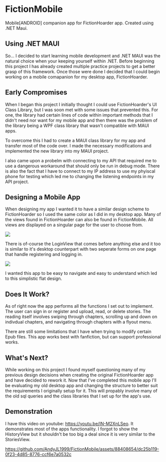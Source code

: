 # FictionMobile
Mobile[ANDROID] companion app for FictionHoarder app. Created using .NET Maui.

## Using .NET MAUI
So... I decided to start learning mobile development and .NET MAUI was the natural choice when your keeping yourself within .NET. 
Before beginning this project I has already created multiple practice projects to get a better grasp of this framework. Once those were done I decided
that I could begin working on a mobile comapanion for my desktop app, FictionHoarder.

## Early Compromises
When I began this project I initially thought I could use FictionHoarder's UI Class Library, but I was soon met with some issues that prevented this. 
For one, the library had certain lines of code within important methods that I didn't need nor want for my mobile app and then there was the problem of 
the library being a WPF class library that wasn't compatible with MAUI apps.

To overcome this I had to create a MAUI class library for my app and transfer most of the code over. I made the necessary modifications and implemented
the new library into my MAUI project.

I also came upon a probelm with connecting to my API that required me to use a dangerous workaround that should only be run in debug mode. There is also
the fact that I have to connect to my IP address to use my phyiscal phone for testing which led me to changing the listening endpoints in my API project.

## Designing a Mobile App
When designing my app I wanted it to have a similar design scheme to FictionHoarder so I used the same color as I did in my desktop app. Many of the
views found in FictionHoarder can also be found in FictionMobile. All views are displayed on a singular page for the user to choose from.

<img src="https://github.com/AndyJL1999/FictionMobile/assets/88408654/f6727456-b429-40a1-9102-7396762795c6" />

There is of-course the LoginView that comes before anything else and it too is similar to it's desktop counterpart with two seperate forms on one page
that handle registering and logging in. 

<img src="https://github.com/AndyJL1999/FictionMobile/assets/88408654/261938fb-4700-450e-813d-e465d22c36e5" />

I wanted this app to be easy to navigate and easy to understand which led to this simplistic flat design.

## Does It Work?
As of right now the app performs all the functions I set out to implement. The user can sign in or register and upload, read, or delete stories. 
The reading itself involves swiping through chapters, scrolling up and down on indivdual chapters, and navigating through chapters with a 
flyout menu. 

There are still some limitations that I have when trying to modify certain Epub files. This app works best with fanfiction, but can support professional
works.

## What's Next?
While working on this project I found myself questioning many of my previous design decisions when creating the original FictionHoarder app
and have decided to rework it. Now that I've completed this mobile app I'll be evaluating my old desktop app and changing the structure to 
better suit the requirements I originally setup for it. This will propably involve many of the old sql queries and the class libraries that
I set up for the app's use.

## Demonstration
I have this video on youtube: https://youtu.be/IN-M2XnLSeo. It demonstrates most of the apps functionality. I forgot to show the HistoryView
but it shouldn't be too big a deal since it is very similar to the StoriesView. 

https://github.com/AndyJL1999/FictionMobile/assets/88408654/dc25b119-0f23-4d85-8776-ccf6e7a0532c



